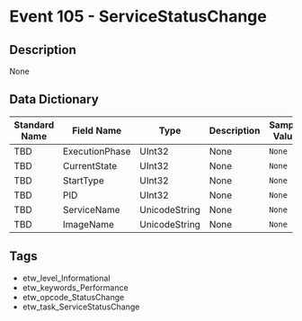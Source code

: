 # Event 105 - ServiceStatusChange

## Description
None

## Data Dictionary
|Standard Name|Field Name|Type|Description|Sample Value|
|---|---|---|---|---|
|TBD|ExecutionPhase|UInt32|None|`None`|
|TBD|CurrentState|UInt32|None|`None`|
|TBD|StartType|UInt32|None|`None`|
|TBD|PID|UInt32|None|`None`|
|TBD|ServiceName|UnicodeString|None|`None`|
|TBD|ImageName|UnicodeString|None|`None`|

## Tags
* etw_level_Informational
* etw_keywords_Performance
* etw_opcode_StatusChange
* etw_task_ServiceStatusChange